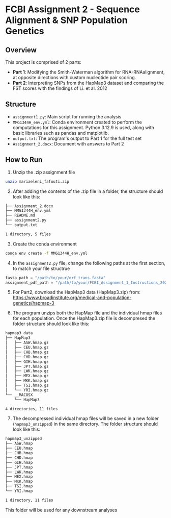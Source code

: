 # FCBI Assignment 2 - Sequence Alignment & SNP Population Genetics

## Overview

This project is comprised of 2 parts: 
- **Part 1**: Modifying the Smith-Waterman algorithm for RNA-RNAalignment, at opposite directions with custom nucleotide pair scoring.
- **Part 2**: Interpreting SNPs from the HapMap3 dataset and comparing the FST scores with the findings of Li. et al. 2012

## Structure

- `assignment1.py`: Main script for running the analysis
- `MMG1344H_env.yml`: Conda environment created to perform the computations for this assignment. Python 3.12.9 is used, 
along with basic libraries such as pandas and matplotlib.
- `output.txt`: The program's output to Part 1 for the full test set
- `Assignment_2.docx`: Document with answers to Part 2

## How to Run

1. Unzip the .zip assignment file 

```bash
unzip mariaeleni_fafouti.zip
```

2. After adding the contents of the .zip file in a folder, the structure should look like this: 

```bash
├── Assignment_2.docx
├── MMG1344H_env.yml
├── README.md
├── assignment2.py
└── output.txt

1 directory, 5 files
```

3. Create the conda environment 
```bash
conda env create -f MMG1344H_env.yml
```
4. In the `assignment2.py` file, change the following paths at the first section, to match your file structrue 
```python
fasta_path = "/path/to/your/orf_trans.fasta"
assignment_pdf_path = "/path/to/your/FCBI_Assignment_1_Instructions_2025-1.pdf"
```
5. For Part2, download the HapMap3 data (HapMap3.zip) from: https://www.broadinstitute.org/medical-and-population-genetics/hapmap-3 


6. The program unzips both the HapMap file and the individual hmap files for each population. Once the HapMap3.zip file is decompresed the folder structure should look like this: 
```bash
hapmap3_data
├── HapMap3
│   ├── ASW.hmap.gz
│   ├── CEU.hmap.gz
│   ├── CHB.hmap.gz
│   ├── CHD.hmap.gz
│   ├── GIH.hmap.gz
│   ├── JPT.hmap.gz
│   ├── LWK.hmap.gz
│   ├── MEX.hmap.gz
│   ├── MKK.hmap.gz
│   ├── TSI.hmap.gz
│   └── YRI.hmap.gz
└── __MACOSX
    └── HapMap3

4 directories, 11 files
```

7. The decompressed individual hmap files will be saved in a new folder (`hapmap3_unzipped`) in the same directory. The folder structure should look like this: 
```bash
hapmap3_unzipped
├── ASW.hmap
├── CEU.hmap
├── CHB.hmap
├── CHD.hmap
├── GIH.hmap
├── JPT.hmap
├── LWK.hmap
├── MEX.hmap
├── MKK.hmap
├── TSI.hmap
└── YRI.hmap

1 directory, 11 files
```
This folder will be used for any downstream analyses 

